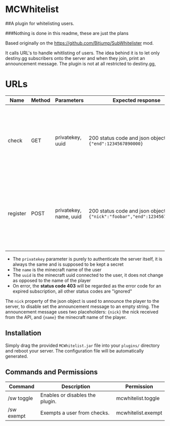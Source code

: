 MCWhitelist
==============

##A plugin for whitelisting users.

###Nothing is done in this readme, these are just the plans

Based originally on the https://github.com/Bitjump/SubWhitelister mod.

It calls URL's to handle whitlisting of users.
The idea behind it is to let only destiny.gg subscribers onto the server and when they join, print an announcement message.
The plugin is not at all restricted to destiny.gg, 


URLs
==============
| Name     | Method | Parameters             | Expected response                                                           | Description                                                                                           |
|----------|--------|------------------------|-----------------------------------------------------------------------------|--------------------------------------------------------------------------------------------------------------------------------------------------------|
| check    | GET    | privatekey, uuid       | 200 status code and json object like `{"end":1234567890000}`                 | when caching of a user expires, the mod calls this url to check if the user is still whitelisted, the end timestamp is used for caching purposes    |
| register | POST   | privatekey, name, uuid | 200 status code and json object like `{"nick":"foobar","end":1234567890000}` | the `end` has to be a time in UTC, basically a unix timestamp in milliseconds, the parameters are sent in `application/x-www-form-urlencoded` form |

 * The `privatekey` parameter is purely to authenticate the server itself, it is always the same and is supposed to be kept a secret
 * The `name` is the minecraft name of the user
 * The `uuid` is the minecraft uuid connected to the user, it does not change as opposed to the name of the player
 * On error, the **status code 403** will be regarded as the error code for an expired subscription, all other status codes are "ignored"

The `nick` property of the json object is used to announce the player to the server, to disable set the announcement message to an empty string.
The announcement message uses two placeholders: `{nick}` the nick received from the API, and `{name}` the minecraft name of the player.

Installation
-------------
Simply drag the provided `MCWhitelist.jar` file into your `plugins/` directory and reboot your server. The configuration file will be automatically generated.

Commands and Permissions
------------------------
| Command    | Description                     | Permission         |
|------------|---------------------------------|--------------------|
| /sw toggle | Enables or disables the plugin. | mcwhitelist.toggle |
| /sw exempt | Exempts a user from checks.     | mcwhitelist.exempt |
